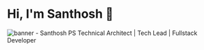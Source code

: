 # Hi, I'm Santhosh 👋

<img src="https://raw.githubusercontent.com/santhosh-ps/santhosh-ps/master/assets/avtr-banner.png" alt="banner - Santhosh PS Technical Architect | Tech Lead | Fullstack Developer">

<!--
**santhosh-ps/santhosh-ps** is a ✨ _special_ ✨ repository because its `README.md` (this file) appears on your GitHub profile.

Here are some ideas to get you started:

- 🔭 I’m currently working on ...
- 🌱 I’m currently learning ...
- 👯 I’m looking to collaborate on ...
- 🤔 I’m looking for help with ...
- 💬 Ask me about ...
- 📫 How to reach me: ...
- 😄 Pronouns: ...
- ⚡ Fun fact: ...
-->
